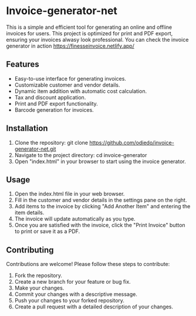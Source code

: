 # Invoice-generator-net

This is a simple and efficient tool for generating an online and offline invoices for users. This project is optimized for print and PDF export, ensuring your invoices alwasy look professional. You can check the invoice generator in action https://finesseinvoice.netlify.app/ 

## Features
- Easy-to-use interface for generating invoices.
- Customizable customer and vendor details.
- Dynamic item addition with automatic cost calculation.
- Tax and discount application.
- Print and PDF export functionality.
- Barcode generation for invoices.

## Installation
1. Clone the repository: git clone https://github.com/odiedo/invoice-generator-net.git
2. Navigate to the project directory: cd invoice-generator
3. Open "index.html" in your browser to start using the invoice generator.

## Usage
1. Open the index.html file in your web browser.
2. Fill in the customer and vendor details in the settings pane on the right.
3. Add items to the invoice by clicking "Add Another Item" and entering the item details.
4. The invoice will update automatically as you type.
5. Once you are satisfied with the invoice, click the "Print Invoice" button to print or save it as a PDF.

## Contributing
Contributions are welcome! Please follow these steps to contribute:
1. Fork the repository.
2. Create a new branch for your feature or bug fix.
3. Make your changes.
4. Commit your changes with a descriptive message.
5. Push your changes to your forked repository.
6. Create a pull request with a detailed description of your changes.
